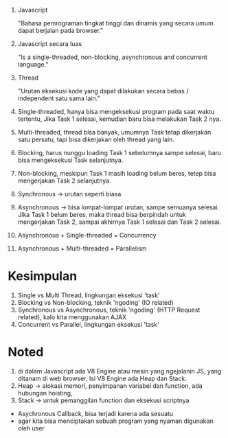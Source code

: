 1. Javascript

   "Bahasa pemrograman tingkat tinggi dan dinamis yang secara umum dapat berjalan pada browser."

2. Javascript secara luas

   "Is a single-threaded, non-blocking, asynchronous and concurrent language."

3. Thread

   "Urutan eksekusi kode yang dapat dilakukan secara bebas / independent satu sama lain."

4. Single-threaded, hanya bisa mengeksekusi program pada saat waktu tertentu, Jika Task 1 selesai, kemudian baru bisa melakukan Task 2 nya.
5. Multi-threaded, thread bisa banyak, umumnya Task tetap dikerjakan satu persatu, tapi bisa dikerjakan oleh thread yang lain.

6. Blocking, harus nunggu loading Task 1 sebelumnya sampe selesai, baru bisa mengeksekusi Task selanjutnya.
7. Non-blocking, meskipun Task 1 masih loading belum beres, tetep bisa mengerjakan Task 2 selanjutnya.

8. Synchronous -> urutan seperti biasa
9. Asynchronous -> bisa lompat-lompat urutan, sampe semuanya selesai. Jika Task 1 belum beres, maka thread bisa berpindah untuk mengerjakan Task 2, sampai akhirnya Task 1 selesai dan Task 2 selesai.

10. Asynchronous + Single-threaded = Concurrency
11. Asynchronous + Multi-threaded = Parallelism

# Kesimpulan

1. Single vs Multi Thread, lingkungan eksekusi 'task'
2. Blocking vs Non-blocking, teknik 'ngoding' (IO related)
3. Synchronous vs Asynchronous, teknik 'ngoding' (HTTP Request related), kalo kita menggunakan AJAX
4. Concurrent vs Parallel, lingkungan eksekusi 'task'

# Noted

1. di dalam Javascript ada V8 Engine atau mesin yang ngejalanin JS, yang ditanam di web browser. Isi V8 Engine ada Heap dan Stack.
2. Heap -> alokasi memori, penyimpanan variabel dan function, ada hubungan hoisting,
3. Stack -> untuk pemanggilan function dan eksekusi scriptnya

- Asychronous Callback, bisa terjadi karena ada sesuatu
- agar kita bisa menciptakan sebuah program yang nyaman digunakan oleh user

